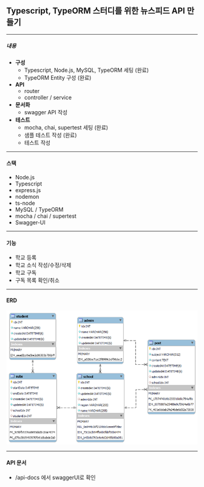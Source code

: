 ## Typescript, TypeORM 스터디를 위한 뉴스피드 API 만들기
- - -

##### 내용
* __구성__
    * Typescript, Node.js, MySQL, TypeORM 세팅 (완료)
    * TypeORM Entity 구성 (완료)
* __API__
    * router 
    * controller / service
* __문서화__
    * swagger API 작성
* __테스트__
    * mocha, chai, supertest 세팅 (완료)
    * 샘플 테스트 작성 (완료)
    * 테스트 작성

- - -

#### 스택
* Node.js
* Typescript
* express.js
* nodemon
* ts-node
* MySQL / TypeORM
* mocha / chai / supertest
* Swagger-UI

- - -

#### 기능

* 학교 등록
* 학교 소식 작성/수정/삭제
* 학교 구독
* 구독 목록 확인/취소

- - -

#### ERD
![erd.png](./image/erd.png)

- - -

#### API 문서

* /api-docs 에서 swaggerUI로 확인
